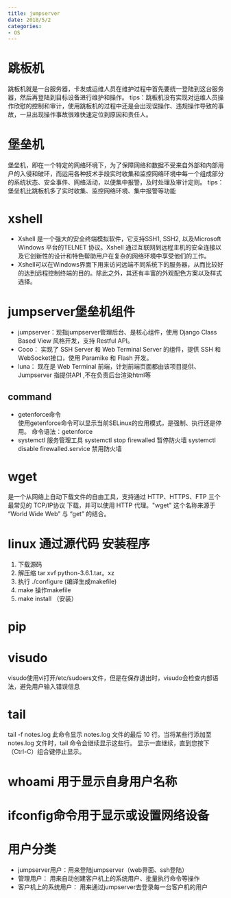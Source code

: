 ```yaml
---
title: jumpserver
date: 2018/5/2
categories:
- OS
---
```


# 跳板机
跳板机就是一台服务器，卡发或运维人员在维护过程中首先要统一登陆到这台服务器，然后再登陆到目标设备进行维护和操作。
tips：跳板机没有实现对运维人员操作欣慰的控制和审计，使用跳板机的过程中还是会出现误操作、违规操作导致的事故，一旦出现操作事故很难快速定位到原因和责任人。

# 堡垒机
堡垒机，即在一个特定的网络环境下，为了保障网络和数据不受来自外部和内部用户的入侵和破环，而运用各种技术手段实时收集和监控网络环境中每一个组成部分的系统状态、安全事件、网络活动，以便集中报警，及时处理及审计定则。
tips：堡垒机比跳板机多了实时收集、监控网络环境、集中报警等功能

# xshell
+ Xshell 是一个强大的安全终端模拟软件，它支持SSH1, SSH2, 以及Microsoft Windows 平台的TELNET 协议。Xshell 通过互联网到远程主机的安全连接以及它创新性的设计和特色帮助用户在复杂的网络环境中享受他们的工作。
+ Xshell可以在Windows界面下用来访问远端不同系统下的服务器，从而比较好的达到远程控制终端的目的。除此之外，其还有丰富的外观配色方案以及样式选择。

# jumpserver堡垒机组件
+ jumpserver：现指jumpserver管理后台、是核心组件，使用 Django Class Based View 风格开发，支持 Restful API。
+ Coco： 实现了 SSH Server 和 Web Terminal Server 的组件，提供 SSH 和 WebSocket接口，使用 Paramike 和 Flash 开发。
+ luna： 现在是 Web Terminal 前端，计划前端页面都由该项目提供、Jumpserver 指提供API ,不在负责后台渲染html等


## command
+ getenforce命令           
使用getenforce命令可以显示当前SELinux的应用模式，是强制、执行还是停用。
命令语法：getenforce
+ systemctl 服务管理工具
systemctl stop firewalled 暂停防火墙
systemctl disable firewalled.service 禁用防火墙

# wget 
是一个从网络上自动下载文件的自由工具，支持通过 HTTP、HTTPS、FTP 三个最常见的 TCP/IP协议 下载，并可以使用 HTTP 代理。"wget" 这个名称来源于 “World Wide Web” 与 “get” 的结合。


# linux 通过源代码 安装程序 
1. 下载源码
2. 解压缩   tar xvf python-3.6.1.tar。xz
3. 执行 ./configure (编译生成makefile)
4. make 操作makefile
5. make install （安装）

# pip 

# visudo
visudo使用vi打开/etc/sudoers文件，但是在保存退出时，visudo会检查内部语法，避免用户输入错误信息

# tail
tail -f notes.log 此命令显示 notes.log 文件的最后 10 行。当将某些行添加至 notes.log 文件时，tail 命令会继续显示这些行。 显示一直继续，直到您按下（Ctrl-C）组合键停止显示。

# whoami 用于显示自身用户名称

# ifconfig命令用于显示或设置网络设备

# 用户分类
+ jumpserver用户：用来登陆jumpserver（web界面、ssh登陆）
+ 管理用户： 用来自动创建客户机上的系统用户、批量执行命令等操作
+ 客户机上的系统用户： 用来通过jumpserver去登录每一台客户机的用户